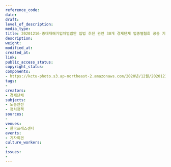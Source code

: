 ```yaml
---
reference_code: 
date: 
draft: 
level_of_description: 
media_type: 
title: 20201216-중대재해기업처벌법안 입법 추진 관련 30개 경제단체 업종별협회 공동 기자회견
description: 
weight: 
modified_at: 
created_at: 
link: 
public_access_status: 
copyright_status: 
components:
- https://kctu-photo.s3.ap-northeast-2.amazonaws.com/2020년/12월/20201216-중대재해기업처벌법안+입법+추진+관련+30개+경제단체+업종별협회+공동+기자회견/_PIG5230.JPG
tags:
- 
creators:
- 경제단체
subjects:
- 노동안전
- 정치정책
sources:
- 
venues:
- 한국프레스센터
events:
- 기자회견
culture_workers:
- 
issues:
- 
---
```

